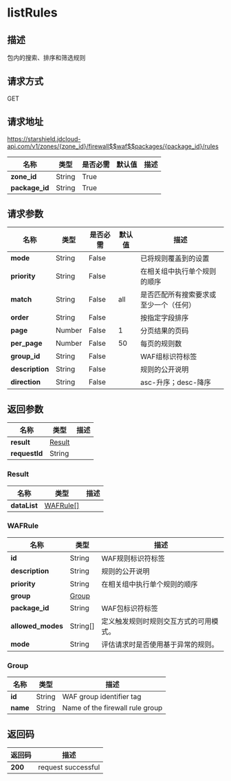 # listRules


## 描述
包内的搜索、排序和筛选规则

## 请求方式
GET

## 请求地址
https://starshield.jdcloud-api.com/v1/zones/{zone_id}/firewall$$waf$$packages/{package_id}/rules

|名称|类型|是否必需|默认值|描述|
|---|---|---|---|---|
|**zone_id**|String|True| | |
|**package_id**|String|True| | |

## 请求参数
|名称|类型|是否必需|默认值|描述|
|---|---|---|---|---|
|**mode**|String|False| |已将规则覆盖到的设置|
|**priority**|String|False| |在相关组中执行单个规则的顺序|
|**match**|String|False|all|是否匹配所有搜索要求或至少一个（任何）|
|**order**|String|False| |按指定字段排序|
|**page**|Number|False|1|分页结果的页码|
|**per_page**|Number|False|50|每页的规则数|
|**group_id**|String|False| |WAF组标识符标签|
|**description**|String|False| |规则的公开说明|
|**direction**|String|False| |asc-升序；desc-降序|


## 返回参数
|名称|类型|描述|
|---|---|---|
|**result**|[Result](#result)| |
|**requestId**|String| |

### <div id="Result">Result</div>
|名称|类型|描述|
|---|---|---|
|**dataList**|[WAFRule[]](#wafrule)| |
### <div id="WAFRule">WAFRule</div>
|名称|类型|描述|
|---|---|---|
|**id**|String|WAF规则标识符标签|
|**description**|String|规则的公开说明|
|**priority**|String|在相关组中执行单个规则的顺序|
|**group**|[Group](#group)| |
|**package_id**|String|WAF包标识符标签|
|**allowed_modes**|String[]|定义触发规则时规则交互方式的可用模式。|
|**mode**|String|评估请求时是否使用基于异常的规则。|
### <div id="Group">Group</div>
|名称|类型|描述|
|---|---|---|
|**id**|String|WAF group identifier tag|
|**name**|String|Name of the firewall rule group|

## 返回码
|返回码|描述|
|---|---|
|**200**|request successful|
